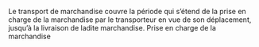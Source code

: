 Le transport de marchandise couvre la période qui s’étend de la prise en charge de la marchandise par le
transporteur en vue de son déplacement, jusqu’à la livraison de ladite marchandise.
Prise en charge de la marchandise